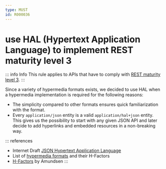 ```yaml
---
type: MUST
id: R000036
---
```


# use HAL (Hypertext Application Language) to implement REST maturity level 3

::: info Info
This rule applies to APIs that have to comply with [REST maturity level 3](@guidelines/R000033).
:::

Since a variety of hypermedia formats exists, we decided to use HAL when a hypermedia implementation is required for the following reasons:

- The simplicity compared to other formats ensures quick familiarization with the format.
- Every `application/json` entity is a valid `application/hal+json` entity. This gives us the possibility to start with any given JSON API and later decide to add hyperlinks and embedded resources in a non-breaking way.

::: references

- Internet Draft [JSON Hypertext Application Language](https://tools.ietf.org/html/draft-kelly-json-hal-08)
- List of [hypermedia formats](https://gtramontina.com/h-factors/) and their H-Factors
- [H-Factors](http://amundsen.com/hypermedia/hfactor/) by Amundsen
  :::
